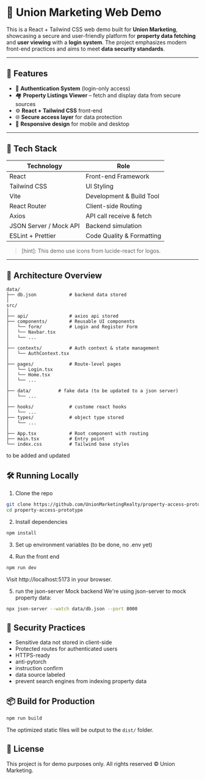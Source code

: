# 🏢 Union Marketing Web Demo

This is a React + Tailwind CSS web demo built for **Union Marketing**, showcasing a secure and user-friendly platform for **property data fetching** and **user viewing** with a **login system**. The project emphasizes modern front-end practices and aims to meet **data security standards**.

---

## 🚀 Features

- 🔐 **Authentication System** (login-only access)
- 🏘️ **Property Listings Viewer** – fetch and display data from secure sources
- ⚙️ **React + Tailwind CSS** front-end
- 🌐 **Secure access layer** for data protection
- 📱 **Responsive design** for mobile and desktop

---

## 🧱 Tech Stack

| Technology     | Role                             |
|----------------|----------------------------------|
| React          | Front-end Framework              |
| Tailwind CSS   | UI Styling                       |
| Vite           | Development & Build Tool         |
| React Router   | Client-side Routing              |
| Axios | API call receive & fetch       |
| JSON Server / Mock API | Backend simulation |
| ESLint + Prettier | Code Quality & Formatting       |

>[hint]: This demo use icons from lucide-react for logos.
---

## 🧭 Architecture Overview

```plaintext
data/
├── db.json            # backend data stored  
│
src/
│
├── api/               # axios api stored
├── components/        # Reusable UI components
│   └── form/          # Login and Register Form 
│   └── Navbar.tsx
│   └── ...
│
├── contexts/          # Auth context & state management
│   └── AuthContext.tsx
│
├── pages/             # Route-level pages
│   └── Login.tsx
│   └── Home.tsx
│   └── ...
│
├── data/          # fake data (to be updated to a json server)
│   └── ...
│
├── hooks/             # custome react hooks
│   └── ...
├── types/             # object type stored
│   └── ...
│
├── App.tsx            # Root component with routing
├── main.tsx           # Entry point
└── index.css          # Tailwind base styles
```

to be added and updated

## 🛠️ Running Locally
1. Clone the repo
```bash
git clone https://github.com/UnionMarketingRealty/property-access-prototype.git
cd property-access-prototype
```
2. Install dependencies
```bash
npm install
```
3. Set up environment variables 
(to be done, no .env yet)


4. Run the front end
```bash
npm run dev
```
Visit http://localhost:5173 in your browser.

5. run the json-server Mock backend
We're using json-server to mock property data:

```bash
npx json-server --watch data/db.json --port 8000
```

## 🔐 Security Practices
- Sensitive data not stored in client-side
- Protected routes for authenticated users
- HTTPS-ready
- anti-pytorch
- instruction confirm
- data source labeled
- prevent search engines from indexing property data

## 📦 Build for Production
```bash
npm run build
```

The optimized static files will be output to the `dist/` folder.

## 📄 License
This project is for demo purposes only. All rights reserved © Union Marketing.

